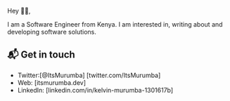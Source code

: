 Hey 👋🏻,

I am a Software Engineer from Kenya. I am interested in, writing about and developing software solutions.

## 📬 Get in touch

- Twitter:[@ItsMurumba] [twitter.com/ItsMurumba]
- Web: [itsmurumba.dev]
- LinkedIn: [linkedin.com/in/kelvin-murumba-1301617b]
